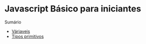 # Javascript Básico para iniciantes

Sumário

-   [Váriaveis](variables.md)
-   [Tipos primitivos](primitive-types.md)
